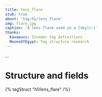 ```yaml
---
title: lens_flare
stub: true
about: 'tag:h1/lens_flare'
img: flare.jpg
caption: 'A lens flare used in a [sky](~)'
thanks:
  Kavawuvi: Invader tag definitions
  MosesOfEgypt: Tag structure research
---
```

...

# Structure and fields

{% tagStruct "h1/lens_flare" /%}
